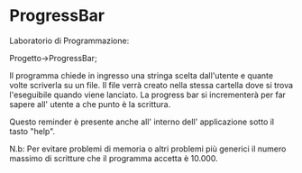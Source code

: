 # ProgressBar

Laboratorio di Programmazione:

Progetto->ProgressBar;

Il programma chiede in ingresso una stringa scelta dall'utente e quante volte scriverla su un file.
Il file verrà creato nella stessa cartella dove si trova l'eseguibile quando viene lanciato.
La progress bar si incrementerà per far sapere all' utente a che punto è la scrittura.

Questo reminder è presente anche all' interno dell' applicazione sotto il tasto "help".

N.b:
Per evitare problemi di memoria o altri problemi più generici il numero massimo di scritture che il programma accetta è 10.000.
